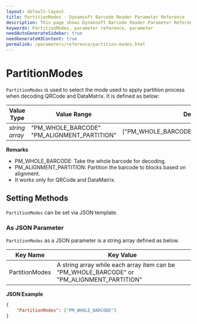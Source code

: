 ```yaml
---
layout: default-layout
title: PartitionModes - Dynamsoft Barcode Reader Parameter Reference
description: This page shows Dynamsoft Barcode Reader Parameter Reference for PartitionModes.
keywords: PartitionModes, parameter reference, parameter
needAutoGenerateSidebar: true
needGenerateH3Content: true
permalink: /parameters/reference/partition-modes.html
---
```



# PartitionModes 

`PartitionModes` is used to select the mode used to apply partition process when decoding QRCode and DataMatrix. It is defined as below:

| Value Type | Value Range | Default Value | Template Structure Type |
| ---------- | ----------- | ------------- | ----------------------- |
| *string array* | "PM_WHOLE_BARCODE"<br>"PM_ALIGNMENT_PARTITION" | ["PM_WHOLE_BARCODE","PM_ALIGNMENT_PARTITION"] | `FormatSpecification` |

**Remarks**

- PM_WHOLE_BARCODE: Take the whole barcode for decoding.
- PM_ALIGNMENT_PARTITION: Partition the barcode to blocks based on alignment.
- It works only for QRCode and DataMatrix.

## Setting Methods

`PartitionModes` can be set via JSON template.

### As JSON Parameter

`PartitionModes` as a JSON parameter is a string array defined as below.

| Key Name | Key Value |
| -------- | --------- |
| PartitionModes | A string array while each array item can be "PM_WHOLE_BARCODE" or "PM_ALIGNMENT_PARTITION" |

**JSON Example**

```json
{
    "PartitionModes": ["PM_WHOLE_BARCODE"]
}
```
